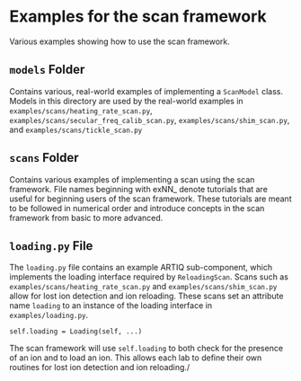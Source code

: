 Examples for the scan framework
===============================
Various examples showing how to use the scan framework. 

## `models` Folder
 Contains various, real-world examples of implementing a `ScanModel` class.  Models in 
 this directory are used by the real-world examples in `examples/scans/heating_rate_scan.py`,
 `examples/scans/secular_freq_calib_scan.py`, `examples/scans/shim_scan.py`, and
 `examples/scans/tickle_scan.py`
 
## `scans` Folder
Contains various examples of implementing a scan using the scan framework.  File names
beginning with exNN_ denote tutorials that are useful for beginning users of the 
scan framework.  These tutorials are meant to be followed in numerical order and introduce
concepts in the scan framework from basic to more advanced. 

## `loading.py` File
The `loading.py` file contains an example ARTIQ sub-component, which implements the 
loading interface required by `ReloadingScan`.  Scans such as `examples/scans/heating_rate_scan.py`
and `examples/scans/shim_scan.py` allow for lost ion detection and ion reloading.  These
scans set an attribute name `loading` to an instance of the loading interface in `examples/loading.py`.

    self.loading = Loading(self, ...)

The scan framework will use `self.loading` to both check for the presence of an ion and 
to load an ion.  This allows each lab to define their own routines for lost ion detection
and ion reloading./